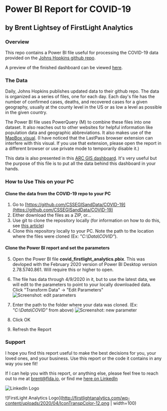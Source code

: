 # Power BI Report for COVID-19
## by Brent Lightsey of FirstLight Analytics

### Overview
This repo contains a Power BI file useful for processing the COVID-19 data provided on the [Johns Hopkins github repo](https://github.com/CSSEGISandData/COVID-19). 

A preview of the finished dashboard can be viewed [here](https://app.powerbi.com/view?r=eyJrIjoiMzVkNGY5NzYtMmQxMS00YmI4LTk1YWUtYmQ4MmU0Y2M4ODg3IiwidCI6Ijg3YzgyMjg3LWRkOGMtNGEzZC1hNzFhLWUxMTc0ZDdiOTgxYyIsImMiOjF9). 

### The Data
Daily, Johns Hopkins publishes updated data to their github repo. The data is organized as a series of files, one for each day. Each day's file has the number of confirmed cases, deaths, and recovered cases for a given geography, usually at the county level in the US or as low a level as possible in the given country.

The Power BI file uses PowerQuery (M) to combine these files into one dataset. It also reaches out to other websites for helpful information like population data and geographic abbreviations. It also makes use of the [MapBox visual](https://docs.mapbox.com/help/troubleshooting/integrate-mapbox-visual-with-power-bi/). (I have noticed that the LastPass browser extension can interfere with this visual. If you use that extension, please open the report in a different browser or use private mode to temporarily disable it.)

This data is also presented in this [ARC GIS dashboard](https://www.arcgis.com/apps/opsdashboard/index.html#/bda7594740fd40299423467b48e9ecf6). It's very useful but the purpose of this file is to put all the data behind this dashboard in your hands.

### How to Use This on your PC
#### Clone the data from the COVID-19 repo to your PC
1. Go to [https://github.com/CSSEGISandData/COVID-19](https://github.com/CSSEGISandData/COVID-19)
2. Either download the files as a ZIP, or...
3. Use git to clone the repository locally (for information on how to do this, see [this article](https://help.github.com/en/github/creating-cloning-and-archiving-repositories/cloning-a-repository))
4. Clone this repository locally to your PC. Note the path to the location where the files were cloned (Ex: _"C:\Data\COVID"_).

#### Clone the Power BI report and set the parameters

5. Open the Power BI file **covid\_firstlight\_analytics.pbix**. This was devloped with the February 2020 version of Power BI Desktop version 2.78.5740.861. Will require this or higher to open.
6. The file has data through 4/9/2020 in it, but to use the latest data, we will edit to the parameters to point to your locally downloaded data. Click "Transform Data" -> "Edit Parameters" 
![Screenshot: edit parameters](http://firstlightanalytics.com/wp-content/uploads/2020/04/2020-04-10_11-00-17.png)
7. Enter the path to the folder where your data was cloned. (Ex: _"C:\Data\COVID"_ from above)
![Screenshot: new parameter](http://firstlightanalytics.com/wp-content/uploads/2020/04/2020-04-10_11-00-34.png)

8. Click OK
9. Refresh the Report


### Support
I hope you find this report useful to make the best decisions for you, your loved ones, and your business. Use this report or the code it contains in any way you see fit!

If I can help you with this report, or anything else, please feel free to reach out to me at [brent@flda.io](mailto:brent@flda.io), or find me [here on LinkedIn](https://www.linkedin.com/in/brentlightsey/) 

![LinkedIn Logo](https://content.linkedin.com/content/dam/me/business/en-us/amp/brand-site/v2/bg/LI-Bug.svg.original.svg)

![FirstLight Analytics Logo](http://firstlightanalytics.com/wp-content/uploads/2020/04/IconTranspColor-12.png | width=100)





